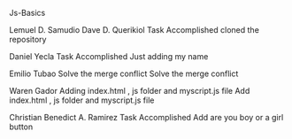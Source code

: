 Js-Basics

Lemuel D. Samudio
Dave D. Querikiol
Task Accomplished
cloned the repository

Daniel Yecla
Task Accomplished
Just adding my name

Emilio Tubao
Solve the merge conflict
Solve the merge conflict

Waren Gador
Adding index.html , js folder and myscript.js file
Add index.html , js folder and myscript.js file

Christian Benedict A. Ramirez
Task Accomplished
Add are you boy or a girl button